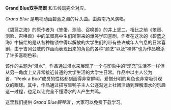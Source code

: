 

**Grand Blue双手简谱** 和五线谱完全对应。

_Grand Blue_ 是电视动画碧蓝之海的片头曲。由湘南乃风演唱。

《碧蓝之海》的原作者为《笨蛋、测验、召唤兽》的井上坚二，相比之前《笨蛋、测验、召唤兽》中的笨蛋高中生们所带来的爆笑学园喜剧，作者在这次的《碧蓝之海》中描绘的是从各种枷锁中得以解放的大学生们的带有些许成年人气息的日常喜剧，由于吉冈公威的作画而表现出来的角色的各种“颜艺”以及“裸体”也为作品增添了许多喜剧色彩。

该作的主题为“潜水”，作品通过潜水来展现了一个与印象中的“现充”生活不一样但从另一角度上又非常接近普通的大学生活的大学生日常。作品中以主人公为首，“Peek
a
Boo”成员的性格都刻画得非常鲜明，爱憎分明的角色也非常吸引观众的眼球。其中，作品通过描写旱鸭子主人公逐渐迷上社团活动到理解潜水的乐趣这一过程，也足以让完全不懂潜水的人产生共鸣。

这里我们提供 _Grand Blue钢琴谱_ ，大家可以免费下载学习。


